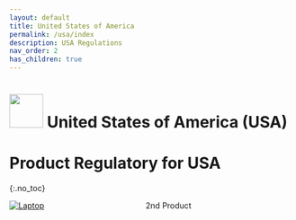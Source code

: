 ```yaml
---
layout: default
title: United States of America 
permalink: /usa/index
description: USA Regulations
nav_order: 2
has_children: true
---
```


<h1> 
<img src="https://kwokkeith.github.io/ProductRegulatory/assets/images/country-flag/usa-flag.png" style="width: 60px"/>
United States of America (USA) </h1>

# Product Regulatory for USA
{:.no_toc}
 
<div style="display: grid; grid-template-columns: auto auto">
  <div class="grid-item">
    <a href="./laptop">
        <img src="../https://kwokkeith.github.io/ProductRegulatory/assets/images/icons/laptop.png" alt="Laptop" class="center-thirty">
    </a>
  </div>
  <div class="grid-item">2nd Product</div>
</div>